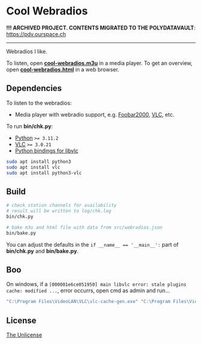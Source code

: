 # Cool Webradios

**!!! ARCHIVED PROJECT. CONTENTS MIGRATED TO THE POLYDATAVAULT**: <https://pdv.ourspace.ch>

---

Webradios I like.


To listen, open **[cool-webradios.m3u](https://etrusci.org/tool/cool-webradios/cool-webradios.m3u)** in a media player.
To get an overview, open **[cool-webradios.html](https://etrusci.org/tool/cool-webradios/cool-webradios.html)** in a web browser.




## Dependencies

To listen to the webradios:
- Media player with webradio support, e.g. [Foobar2000](https://www.foobar2000.org), [VLC](https://videolan.org), etc.

To run **bin/chk.py**:

- [Python](https://python.org) `>= 3.11.2`
- [VLC](https://videolan.org) `>= 3.0.21`
- [Python bindings for libvlc](https://github.com/oaubert/python-vlc)

```sh
sudo apt install python3
sudo apt install vlc
sudo apt install python3-vlc
```




## Build

```sh
# check station channels for availability
# result will be written to log/chk.log
bin/chk.py

# bake m3u and html file with data from src/webradios.json
bin/bake.py
```

You can adjust the defaults in the `if __name__ == '__main__':` part of **bin/chk.py** and **bin/bake.py**.




## Boo

On windows, if a `[000001e6ce051950] main libvlc error: stale plugins cache: modified ...`, error occurrs, open cmd as admin and run...

```sh
"C:\Program Files\VideoLAN\VLC\vlc-cache-gen.exe" "C:\Program Files\VideoLAN\VLC\plugins"
```




## License

[The Unlicense](./LICENSE.md)
